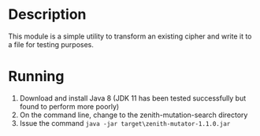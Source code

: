 # Description
This module is a simple utility to transform an existing cipher and write it to a file for testing purposes.

# Running
1. Download and install Java 8 (JDK 11 has been tested successfully but found to perform more poorly)
2. On the command line, change to the zenith-mutation-search directory
3. Issue the command `java -jar target\zenith-mutator-1.1.0.jar`